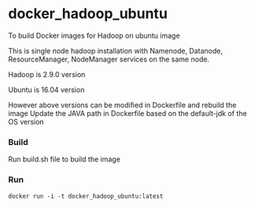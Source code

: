 # docker_hadoop_ubuntu
To build Docker images for Hadoop on ubuntu image

This is single node hadoop installation with Namenode, Datanode, ResourceManager, NodeManager services on the same node.

Hadoop is 2.9.0 version

Ubuntu is 16.04 version

However above versions can be modified in Dockerfile and rebuild the image
Update the JAVA path in Dockerfile based on the default-jdk of the OS version

### Build
Run build.sh file to build the image

### Run
```docker run -i -t docker_hadoop_ubuntu:latest```